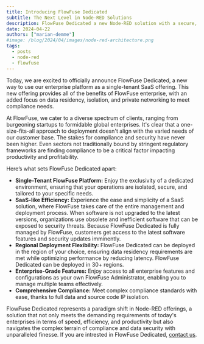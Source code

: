 ```yaml
---
title: Introducing FlowFuse Dedicated
subtitle: The Next Level in Node-RED Solutions
description: FlowFuse Dedicated a new Node-RED solution with a secure, compliant, and fully managed single-tenant SaaS platform tailored for enterprise needs.
date: 2024-04-22
authors: ["marian-demme"]
#image: /blog/2024/04/images/node-red-architecture.png
tags:
  - posts
  - node-red
  - flowfuse
---
```


Today, we are excited to officially announce FlowFuse Dedicated, a new way to use our enterprise platform as a single-tenant SaaS offering. This new offering provides all of the benefits of FlowFuse enterprise, with an added focus on data residency, isolation, and private networking to meet compliance needs.

<!--more-->

At FlowFuse, we cater to a diverse spectrum of clients, ranging from burgeoning startups to formidable global enterprises. It's clear that a one-size-fits-all approach to deployment doesn't align with the varied needs of our customer base. The stakes for compliance and security have never been higher. Even sectors not traditionally bound by stringent regulatory frameworks are finding compliance to be a critical factor impacting productivity and profitability.

Here’s what sets FlowFuse Dedicated apart:

- **Single-Tenant FlowFuse Platform:** Enjoy the exclusivity of a dedicated environment, ensuring that your operations are isolated, secure, and tailored to your specific needs.
- **SaaS-like Efficiency:** Experience the ease and simplicity of a SaaS solution, where FlowFuse takes care of the entire management and deployment process. When software is not upgraded to the latest versions, organizations use obsolete and inefficient software that can be exposed to security threats. Because FlowFuse Dedicated is fully managed by FlowFuse, customers get access to the latest software features and security updates imminently.
- **Regional Deployment Flexibility:** FlowFuse Dedicated can be deployed in the region of your choice, ensuring data residency requirements are met while optimizing performance by reducing latency. FlowFuse Dedicated can be deployed in 30+ regions.
- **Enterprise-Grade Features:** Enjoy access to all enterprise features and configurations as your own FlowFuse Administrator, enabling you to manage multiple teams effectively.
- **Comprehensive Compliance:** Meet complex compliance standards with ease, thanks to full data and source code IP isolation.

FlowFuse Dedicated represents a paradigm shift in Node-RED offerings, a solution that not only meets the demanding requirements of today's enterprises in terms of speed, efficiency, and productivity but also navigates the complex terrain of compliance and data security with unparalleled finesse. If you are intrested in FlowFuse Dedicated, [contact us](https://flowfuse.com/contact-us/).